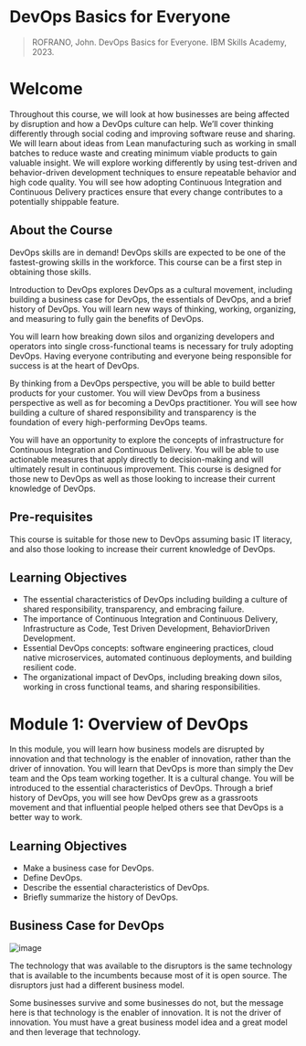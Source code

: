 # DevOps Basics for Everyone
> ROFRANO, John. DevOps Basics for Everyone. IBM Skills Academy, 2023.


# Welcome

Throughout this course, we will look at how businesses are being affected by disruption
and how a DevOps culture can help.
We’ll cover thinking differently through social coding and improving software reuse and sharing.
We will learn about ideas from Lean manufacturing such as working in small
batches to reduce waste and creating minimum viable products to gain valuable insight.
We will explore working differently by using test-driven and behavior-driven development
techniques to ensure repeatable behavior and high code quality.
You will see how adopting Continuous Integration and Continuous Delivery practices ensure that
every change contributes to a potentially shippable feature.

## About the Course

DevOps skills are in demand! DevOps skills are expected to be one of the fastest-growing skills in the workforce. This course can be a first step in obtaining those skills. 

Introduction to DevOps explores DevOps as a cultural movement, including building a business case for DevOps, the essentials of DevOps, and a brief history of DevOps. You will learn new ways of thinking, working, organizing, and measuring to fully gain the benefits of DevOps. 

You will learn how breaking down silos and organizing developers and operators into single cross-functional teams is necessary for truly adopting DevOps. Having everyone contributing and everyone being responsible for success is at the heart of DevOps. 

By thinking from a DevOps perspective, you will be able to build better products for your customer. You will view DevOps from a business perspective as well as for becoming a DevOps practitioner. You will see how building a culture of shared responsibility and transparency is the foundation of every high-performing DevOps teams.  

You will have an opportunity to explore the concepts of infrastructure for Continuous Integration and Continuous Delivery. You will be able to use actionable measures that apply directly to decision-making and will ultimately result in continuous improvement. This course is designed for those new to DevOps as well as those looking to increase their current knowledge of DevOps.

## Pre-requisites

This course is suitable for those new to DevOps assuming basic IT literacy, and also those looking to increase their current knowledge of DevOps.

## Learning Objectives

* The essential characteristics of DevOps including building a culture of shared responsibility, transparency, and embracing failure.
* The importance of Continuous Integration and Continuous Delivery, Infrastructure as Code, Test Driven Development, BehaviorDriven Development.
* Essential DevOps concepts: software engineering practices, cloud native microservices, automated continuous deployments, and building resilient code.
* The organizational impact of DevOps, including breaking down silos, working in cross functional teams, and sharing responsibilities.

# Module 1: Overview of DevOps

In this module, you will learn how business models are disrupted by innovation and that technology is the enabler of innovation, rather than the driver of innovation. You will learn that DevOps is more than simply the Dev team and the Ops team working together. It is a cultural change. You will be introduced to the essential characteristics of DevOps. Through a brief history of DevOps, you will see how DevOps grew as a grassroots movement and that influential people helped others see that DevOps is a better way to work. 

## Learning Objectives

* Make a business case for DevOps.
* Define DevOps.
* Describe the essential characteristics of DevOps.
* Briefly summarize the history of DevOps.

## Business Case for DevOps

![image](https://github.com/AndreCoutinhom/IBM_DevOps_Software_Engineering/assets/91290799/baa1c318-8ff4-411b-be5f-32b624ce6fc6)

The technology that was available to the disruptors is the same technology that is available to
the incumbents because most of it is open source.
The disruptors just had a different business model.

Some businesses survive and some businesses do not, but the message here is that technology
is the enabler of innovation.
It is not the driver of innovation.
You must have a great business model idea and a great model and then leverage that technology.
